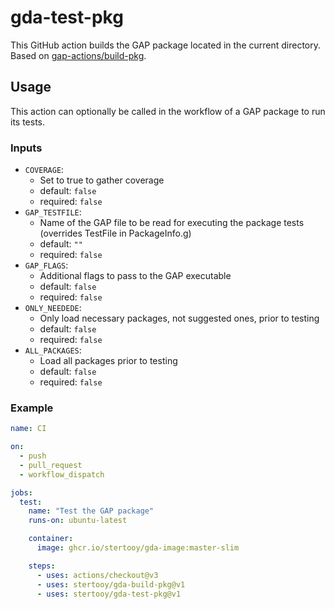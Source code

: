 # gda-test-pkg

This GitHub action builds the GAP package located in the current directory. Based on [gap-actions/build-pkg](https://github.com/gap-actions/run-pkg-tests).


## Usage

This action can optionally be called in the workflow of a GAP package to run its tests.

### Inputs

  - `COVERAGE`:
    * Set to true to gather coverage
    * default: `false`
    * required: `false`
  - `GAP_TESTFILE`:
    * Name of the GAP file to be read for executing the package tests (overrides TestFile in PackageInfo.g)
    * default: `""`
    * required: `false`
  - `GAP_FLAGS`:
    * Additional flags to pass to the GAP executable
    * default: `false`
    * required: `false`
  - `ONLY_NEEDEDE`:
    * Only load necessary packages, not suggested ones, prior to testing
    * default: `false`
    * required: `false`
  - `ALL_PACKAGES`:
    * Load all packages prior to testing
    * default: `false`
    * required: `false`

### Example

```yaml
name: CI

on:
  - push
  - pull_request
  - workflow_dispatch

jobs:
  test:
    name: "Test the GAP package"
    runs-on: ubuntu-latest

    container:
      image: ghcr.io/stertooy/gda-image:master-slim

    steps:
      - uses: actions/checkout@v3
      - uses: stertooy/gda-build-pkg@v1
      - uses: stertooy/gda-test-pkg@v1
```

